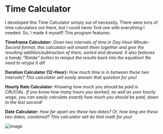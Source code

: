 # Time Calculator

I developed this Time Calculator simply out of necessity. There were tons of time calculators out there, but I could never find one with everything I needed. So, I made it myself! This program features:

**Timeframe Calculator:** *Given two intervals of time in Day-Hour-Minute-Second format, this calculator will smash them together and give the resulting addition/subtraction of them, sorted and devised. It also features a handy "Rotate" button to reinput the results back into the equation! No need to retype it all!*

**Duration Calculator (12-Hour):** *How much time is in between these two intervals? This calculator will easily answer that question for you!*

**Hourly Rate Calculator:** *Knowing how much you should be paid is CRUCIAL. If you know how many hours you worked, as well as your hourly wage, you can easily calculate exactly how much you should be paid, down to the last second!*

**Date Calculator:** *How far apart are these two dates? Or, how long are these two dates, combined? This calculator will do that math for you!*

![image](https://github.com/user-attachments/assets/c8bb25f5-2c43-4958-aa3a-05d9a1cfb101)

